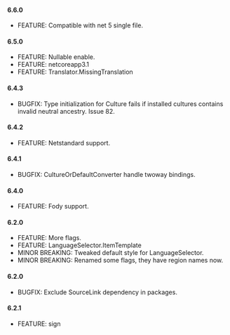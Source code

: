 #### 6.6.0
* FEATURE: Compatible with net 5 single file.

#### 6.5.0
* FEATURE: Nullable enable.
* FEATURE: netcoreapp3.1
* FEATURE: Translator.MissingTranslation

#### 6.4.3
* BUGFIX: Type initialization for Culture fails if installed cultures contains invalid neutral ancestry. Issue 82.
 
#### 6.4.2
* FEATURE: Netstandard support.

#### 6.4.1
* BUGFIX: CultureOrDefaultConverter handle twoway bindings.

#### 6.4.0
* FEATURE: Fody support.

#### 6.2.0
* FEATURE: More flags.
* FEATURE: LanguageSelector.ItemTemplate
* MINOR BREAKING: Tweaked default style for LanguageSelector.
* MINOR BREAKING: Renamed some flags, they have region names now.

#### 6.2.0
* BUGFIX: Exclude SourceLink dependency in packages.

#### 6.2.1
* FEATURE: sign
